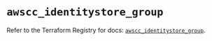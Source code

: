 # `awscc_identitystore_group`

Refer to the Terraform Registry for docs: [`awscc_identitystore_group`](https://registry.terraform.io/providers/hashicorp/awscc/0.70.0/docs/resources/identitystore_group).
